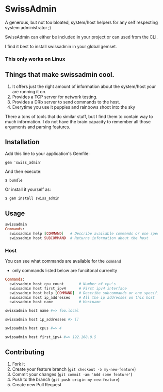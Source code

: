 # SwissAdmin

A generous, but not too bloated, system/host helpers for any self respecting system administrator ;)

SwissAdmin can either be included in your project or can used from the CLI.

I find it best to install swissadmin in your global gemset.

### This only works on Linux

## Things that make swissadmin cool.

1. It offers just the right amount of information about the system/host your are running it on.
2. Provides a TCP server for network testing. 
3. Provides a DRb server to send commands to the host.
4. Everytime you use it puppies and rainbows shoot into the sky

There a tons of tools that do similar stuff, but I find them to contain way to much information.
I do not have the brain capacity to remember all those arguments and parsing features. 


## Installation

Add this line to your application's Gemfile:

    gem 'swiss_admin'

And then execute:

    $ bundle

Or install it yourself as:

    $ gem install swiss_admin

## Usage

```ruby
swissadmin 
Commands:
  swissadmin help [COMMAND]   # Describe available commands or one specific command
  swissadmin host SUBCOMMAND  # Returns information about the host
```

### Host
You can see what commands are available for the ```command```

* only commands listed below are funcitonal currenlty

```ruby
Commands:
  swissadmin host cpu count       # Number of cpu's
  swissadmin host first_ipv4      # First ipv4 interface
  swissadmin host help [COMMAND]  # Describe subcommands or one specific subcommand
  swissadmin host ip_addresses    # All the ip addresses on this host
  swissadmin host name            # Hostname
```

```ruby
swissadmin host name #=> foo.local
```

```ruby 
swissadmin host ip_addresses #> []
```

```ruby 
swissadmin host cpus #=> 4
```

```ruby 
swissadmin host first_ipv4 #=> 192.168.0.5
```


## Contributing

1. Fork it
2. Create your feature branch (`git checkout -b my-new-feature`)
3. Commit your changes (`git commit -am 'Add some feature'`)
4. Push to the branch (`git push origin my-new-feature`)
5. Create new Pull Request
